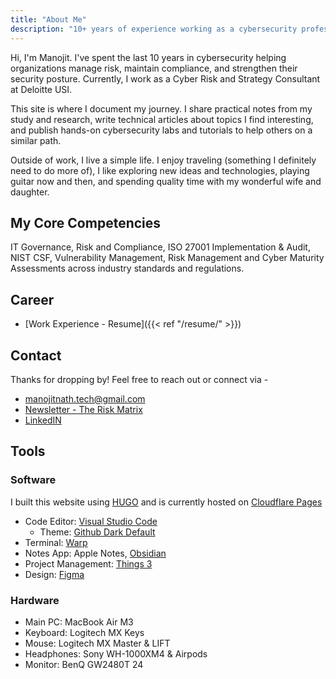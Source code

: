```yaml
---
title: "About Me"
description: "10+ years of experience working as a cybersecurity professional"
---
```


Hi, I'm Manojit. I've spent the last 10 years in cybersecurity helping organizations manage risk, maintain compliance, and strengthen their security posture. Currently, I work as a Cyber Risk and Strategy Consultant at Deloitte USI.

This site is where I document my journey. I share practical notes from my study and research, write technical articles about topics I find interesting, and publish hands-on cybersecurity labs and tutorials to help others on a similar path.

Outside of work, I live a simple life. I enjoy traveling (something I definitely need to do more of), I like exploring new ideas and technologies, playing guitar now and then, and spending quality time with my wonderful wife and daughter.

## My Core Competencies

IT Governance, Risk and Compliance, ISO 27001 Implementation & Audit, NIST CSF, Vulnerability Management, Risk Management and Cyber Maturity Assessments across industry standards and regulations.

## Career

- [Work Experience - Resume]({{< ref "/resume/" >}})

## Contact

Thanks for dropping by! Feel free to reach out or connect via -

- manojitnath.tech@gmail.com
- [Newsletter - The Risk Matrix](https://theriskmatrix.substack.com/)
- [LinkedIN](https://www.linkedin.com/in/manojitnath/)

## Tools

### Software

I built this website using [HUGO](https://gohugo.io/) and is currently hosted on [Cloudflare Pages](https://pages.cloudflare.com/)

- Code Editor: [Visual Studio Code](https://code.visualstudio.com/)
  - Theme: [Github Dark Default](https://marketplace.visualstudio.com/items?itemName=GitHub.github-vscode-theme)
- Terminal: [Warp](https://www.warp.dev/)
- Notes App: Apple Notes, [Obsidian](https://obsidian.md/)
- Project Management: [Things 3](https://culturedcode.com/things/)
- Design: [Figma](https://www.figma.com)

### Hardware

- Main PC: MacBook Air M3
- Keyboard: Logitech MX Keys
- Mouse: Logitech MX Master & LIFT
- Headphones: Sony WH-1000XM4 & Airpods
- Monitor: BenQ GW2480T 24
